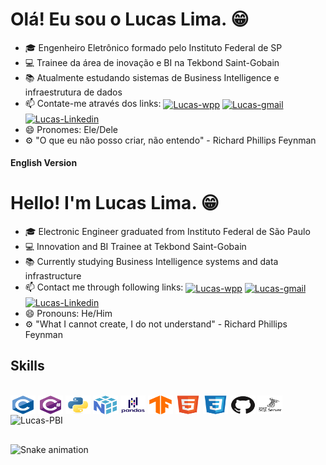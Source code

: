 # Olá! Eu sou o Lucas Lima. 😁 
- 🎓 Engenheiro Eletrônico formado pelo Instituto Federal de SP
- 💻 Trainee da área de inovação e BI na Tekbond Saint-Gobain
- 📚 Atualmente estudando sistemas de Business Intelligence e infraestrutura de dados
- 📫 Contate-me através dos links: 
  <a href="https://api.whatsapp.com/send?phone=5511982833174" target="_blank"><img align="center" alt="Lucas-wpp" height="30" width="30" src="https://cdn-icons-png.flaticon.com/512/220/220236.png"></a>
  <a href = "mailto:lucaslima.eng2311@gmail.com"><img align="center" alt="Lucas-gmail" height="30" width="30" src="https://img.icons8.com/external-justicon-flat-justicon/344/external-gmail-social-media-justicon-flat-justicon.png"></a>
  <a href="https://www.linkedin.com/in/lucas-da-silva-lima-454236191" target="_blank"><img align="center" alt="Lucas-Linkedin" height="30" width="40" src="https://cdn.jsdelivr.net/gh/devicons/devicon/icons/linkedin/linkedin-original.svg"></a>
- 😄 Pronomes: Ele/Dele
- ⚙ "O que eu não posso criar, não entendo" - Richard Phillips Feynman

#### English Version
# Hello! I'm Lucas Lima. 😁
- 🎓 Electronic Engineer graduated from Instituto Federal de São Paulo
- 💻 Innovation and BI Trainee at Tekbond Saint-Gobain
- 📚 Currently studying Business Intelligence systems and data infrastructure
- 📫 Contact me through following links: 
  <a href="https://api.whatsapp.com/send?phone=5511982833174" target="_blank"><img align="center" alt="Lucas-wpp" height="30" width="30" src="https://cdn-icons-png.flaticon.com/512/220/220236.png"></a>
  <a href = "mailto:lucaslima.eng2311@gmail.com"><img align="center" alt="Lucas-gmail" height="30" width="30" src="https://img.icons8.com/external-justicon-flat-justicon/344/external-gmail-social-media-justicon-flat-justicon.png"></a>
  <a href="https://www.linkedin.com/in/lucas-da-silva-lima-454236191" target="_blank"><img align="center" alt="Lucas-Linkedin" height="30" width="40" src="https://cdn.jsdelivr.net/gh/devicons/devicon/icons/linkedin/linkedin-original.svg"></a>
- 😄 Pronouns: He/Him
- ⚙ "What I cannot create, I do not understand" - Richard Phillips Feynman

## Skills

<div style="display: inline_block"><br>
  <img align="center" alt="Lucas-C" height="30" width="40" src="https://github.com/devicons/devicon/blob/master/icons/c/c-original.svg">
  <img align="center" alt="Lucas-Csharp" height="30" width="40" src="https://github.com/devicons/devicon/blob/master/icons/csharp/csharp-original.svg">
  <img align="center" alt="Lucas-Python" height="30" width="40" src="https://raw.githubusercontent.com/devicons/devicon/master/icons/python/python-original.svg">
  <img align="center" alt="Lucas-Numpy" height="30" width="40" src="https://github.com/devicons/devicon/blob/master/icons/numpy/numpy-original.svg">
  <img align="center" alt="Lucas-Pandas" height="30" width="40" src="https://github.com/devicons/devicon/blob/master/icons/pandas/pandas-original-wordmark.svg">
  <img align="center" alt="Lucas-TensorFlow" height="30" width="40" src="https://github.com/devicons/devicon/blob/master/icons/tensorflow/tensorflow-original.svg">
  <img align="center" alt="Lucas-HTML" height="30" width="40" src="https://raw.githubusercontent.com/devicons/devicon/master/icons/html5/html5-original.svg">
  <img align="center" alt="Lucas-CSS" height="30" width="40" src="https://raw.githubusercontent.com/devicons/devicon/master/icons/css3/css3-original.svg">
  <img align="center" alt="Lucas-GitHub" height="30" width="40" src="https://github.com/devicons/devicon/blob/master/icons/github/github-original.svg">
  <img align="center" alt="Lucas-Sql" height="30" width="40" src="https://github.com/devicons/devicon/blob/master/icons/microsoftsqlserver/microsoftsqlserver-plain-wordmark.svg">
  <img align="center" alt="Lucas-PBI" height="30" width="40" src="https://github.com/microsoft/PowerBI-Icons/blob/main/SVG/PowerBI.svg">
</div>

##
![Snake animation](https://github.com/LucasLima-py/LucasLima-py/blob/output/github-contribution-grid-snake.svg)
